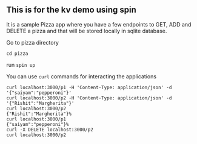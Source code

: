 ## This is for the kv demo using spin 
It is a sample Pizza app where you have a few endpoints to GET, ADD and DELETE a pizza and that will be stored locally in sqlite database. 

Go to pizza directory 

```
cd pizza
```

run `spin up`

You can use `curl` commands for interacting the applications 

```
curl localhost:3000/p1 -H 'Content-Type: application/json' -d '{"saiyam":"pepperoni"}'
curl localhost:3000/p2 -H 'Content-Type: application/json' -d '{"Rishit":"Margherita"}'
curl localhost:3000/p2                   
{"Rishit":"Margherita"}%                                                           curl localhost:3000/p1 
{"saiyam":"pepperoni"}%                                                            curl -X DELETE localhost:3000/p2         
curl localhost:3000/p2   

```
